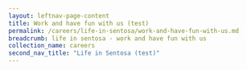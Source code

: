 ```yaml
---
layout: leftnav-page-content
title: Work and have fun with us (test)
permalink: /careers/life-in-sentosa/work-and-have-fun-with-us.md
breadcrumb: life in sentosa - work and have fun with us
collection_name: careers
second_nav_title: "Life in Sentosa (test)"
---
```

